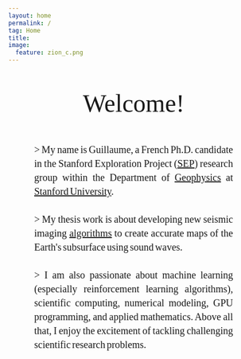 ```yaml
---
layout: home
permalink: /
tag: Home
title:
image:
  feature: zion_c.png
---
```


<head>
<style>
     .p-display{
         font-size: 20px;
         text-align: justify;
         font-family: Calibri;
         width: 400px;
         line-height:1.4;
         margin-bottom: -0.0em;
         word-spacing: -2.0px;    
         margin-left: 330px;
         font-family: Plex Mono Thin;
         margin: auto;
     }
     .title-display{
        font-family: Calibri;
        font-size: 50px;
        text-align:center;
     }     

    @media screen and (max-width: 1500px) and (min-width: 500px){
      .p-display {
          font-size: 20px;
          text-align: justify;
          font-family: Calibri;
          width: 400px;
          line-height:1.4;
          margin-bottom: -0.0em;
          margin-left: 330px;
          color: blue;          
          margin: auto;
      }
      .title-display{
          font-family: Calibri;
          font-size: 50px;
          text-align:center;
      }     
    }
    @media screen and (max-width: 500px){
      .p-display {
          margin-left: 0px;
          font-size: 20px;
          text-align: left;
          width: 300px;
          color: green;
          margin: auto;
      }
      .title-display{
         font-family: Calibri;
         font-size: 50px;
         text-align:left;
         margin-left: 50px;
      }     
    }    
</style>
</head>

<body>
    <p class="title-display">Welcome!</p>
    <p class="p-display">
    > My name is Guillaume, a French Ph.D. candidate in the Stanford Exploration Project (<a href="/sep">SEP</a>) research group within the Department of <a href="https://earth.stanford.edu/geophysics" target="_blank">Geophysics</a> at <a href="https://www.stanford.edu" target="_blank">Stanford University</a>. <br/><br/>
    > My thesis work is about developing new seismic imaging <a href="/geophysics">algorithms</a> to create accurate maps of the Earth's subsurface using sound waves.<br/><br/>
    > I am also passionate about machine learning (especially reinforcement learning algorithms), scientific computing, numerical modeling, GPU programming, and applied mathematics. Above all that, I enjoy the excitement of tackling challenging scientific research problems.    
    </p>

</body>
